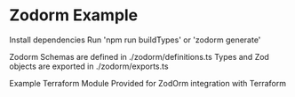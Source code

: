 # Zodorm Example

Install dependencies
Run 'npm run buildTypes' or 'zodorm generate'

Zodorm Schemas are defined in ./zodorm/definitions.ts
Types and Zod objects are exported in ./zodorm/exports.ts

Example Terraform Module Provided for ZodOrm integration with Terraform
